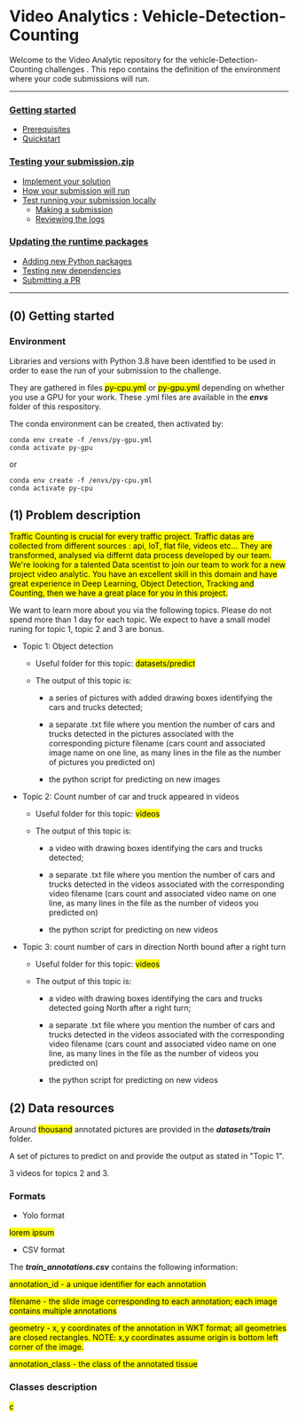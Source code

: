 # Video Analytics : Vehicle-Detection-Counting

Welcome to the Video Analytic repository for the vehicle-Detection-Counting challenges . This repo contains the definition of the environment where your code submissions will run. 

 ----

### [Getting started](#0-getting-started)
 - [Prerequisites](#prerequisites)
 - [Quickstart](#quickstart)
### [Testing your submission.zip](#1-testing-your-submissionzip)
 - [Implement your solution](#implement-your-solution)
 - [How your submission will run](#how-your-submission-will-run)
 - [Test running your submission locally](#test-running-your-submission-locally)
   - [Making a submission](#making-a-submission)
   - [Reviewing the logs](#reviewing-the-logs)
### [Updating the runtime packages](#2-updating-the-runtime-packages)
 - [Adding new Python packages](#adding-dependencies-to-the-runtime)
 - [Testing new dependencies](#testing-new-dependencies)
 - [Submitting a PR](#opening-a-pull-request)



----

## (0) Getting started

### Environment

[comment]: <> (Make sure you have the prerequisites installed.)

[comment]: <> ( - A clone or fork of this repository)

[comment]: <> ( - [Docker]&#40;https://docs.docker.com/get-docker/&#41;)

[comment]: <> ( - At least ~10GB of free space for both the training images and the Docker container images)

[comment]: <> ( - GNU make &#40;optional, but useful for using the commands in the Makefile&#41;)

[comment]: <> ( - [AWS CLI]&#40;https://docs.aws.amazon.com/cli/latest/userguide/cli-chap-install.html&#41; &#40;Optional, but useful for the `make sample-images` command which downloads images from S3&#41;)

[comment]: <> (Additional requirements to run with GPU:)

[comment]: <> ( - [NVIDIA drivers]&#40;https://docs.nvidia.com/cuda/cuda-installation-guide-linux/index.html#package-manager-installation&#41; &#40;we check whether you have `nvidia-smi` installed and enabled to automatically determine whether to build the cpu or gpu image&#41;)

[comment]: <> ( - [NVIDIA Docker container runtime]&#40;https://nvidia.github.io/nvidia-container-runtime/&#41;)
Libraries and versions with Python 3.8 have been identified to be used in order to ease the run of your submission to the challenge.

They are gathered in files <mark>py-cpu.yml</mark> or <mark>py-gpu.yml</mark> depending on whether you use a GPU for your work. These .yml files are available in the **_envs_** folder of this respository.

The conda environment can be created, then activated by:


```
conda env create -f /envs/py-gpu.yml
conda activate py-gpu
```
or
```
conda env create -f /envs/py-cpu.yml
conda activate py-cpu
```

## (1) Problem description

<mark>Traffic Counting is crucial for every traffic project. Traffic datas are collected from different sources : api, IoT, flat file, videos etc... They are transformed, analysed via differnt data process developed by our team. We're looking for a talented Data scentist to join our team to work for a new project video analytic. 
You have an excellent skill in this domain and have great experience in Deep Learning, Object Detection, Tracking and Counting, then we have a great place for you in this project. 

We want to learn more about you via the following topics. Please do not spend more than 1 day for each topic. We expect to have a small model runing for topic 1, topic 2 and 3 are bonus. 

</mark>

 - Topic 1: Object detection 
   
   - Useful folder for this topic: <mark>datasets/predict</mark>
   
   - The output of this topic is: 
     - a series of pictures with added drawing boxes identifying the cars and trucks detected;
   
     - a separate .txt file where you mention the number of cars and trucks detected in the pictures associated with the corresponding picture filename (cars count and associated image name on one line, as many lines in the file as the number of pictures you predicted on)
   
     - the python script for predicting on new images
   
 - Topic 2: Count number of car and truck appeared in videos
   
   - Useful folder for this topic: <mark>videos</mark>

   - The output of this topic is: 
     - a video with drawing boxes identifying the cars and trucks detected;
   
     - a separate .txt file where you mention the number of cars and trucks detected in the videos associated with the corresponding video filename (cars count and associated video name on one line, as many lines in the file as the number of videos you predicted on)
   
     - the python script for predicting on new videos
   
 - Topic 3: count number of cars in direction North bound after a right turn

   - Useful folder for this topic: <mark>videos</mark>

   - The output of this topic is: 
     - a video with drawing boxes identifying the cars and trucks detected going North after a right turn;
   
     - a separate .txt file where you mention the number of cars and trucks detected in the videos associated with the corresponding video filename (cars count and associated video name on one line, as many lines in the file as the number of videos you predicted on)
   
     - the python script for predicting on new videos

## (2) Data resources

Around <mark>thousand</mark> annotated pictures are provided in the **_datasets/train_** folder.

A set of pictures to predict on and provide the output as stated in "Topic 1".

3 videos for topics 2 and 3.

### Formats

 - Yolo format

<mark>lorem ipsum</mark>
   
 - CSV format

The **_train_annotations.csv_** contains the following information:

<mark>annotation_id - a unique identifier for each annotation</mark>

<mark>filename - the slide image corresponding to each annotation; each image contains multiple annotations</mark>

<mark>geometry - x, y coordinates of the annotation in WKT format; all geometries are closed rectangles. NOTE: x,y coordinates assume origin is bottom left corner of the image.</mark>

<mark>annotation_class - the class of the annotated tissue

### Classes description
<mark>c</mark>

